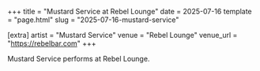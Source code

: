 +++
title = "Mustard Service at Rebel Lounge"
date = 2025-07-16
template = "page.html"
slug = "2025-07-16-mustard-service"

[extra]
artist = "Mustard Service"
venue = "Rebel Lounge"
venue_url = "https://rebelbar.com"
+++

Mustard Service performs at Rebel Lounge.
